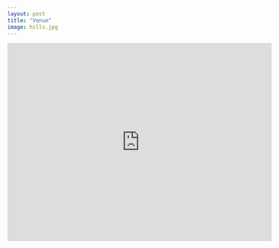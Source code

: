 ```yaml
---
layout: post
title: "Venue"
image: hills.jpg
---
```


<center>
<iframe src="https://www.google.com/maps/embed?pb=!1m18!1m12!1m3!1d2319.116895088467!2d-3.090814084369725!3d54.46087329834529!2m3!1f0!2f0!3f0!3m2!1i1024!2i768!4f13.1!3m3!1m2!1s0x487cc16220357017%3A0x17b57bddea6a7a86!2sLake%20District%20National%20Park!5e0!3m2!1sen!2suk!4v1670498452334!5m2!1sen!2suk" width="600" height="450" style="border:0;" allowfullscreen="" loading="lazy" referrerpolicy="no-referrer-when-downgrade"></iframe>
</center>